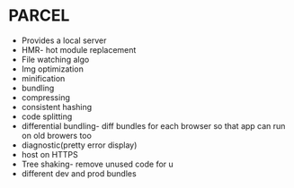 # PARCEL
- Provides a local server
- HMR- hot module replacement
- File watching algo
- Img optimization
- minification
- bundling
- compressing
- consistent hashing
- code splitting
- differential bundling- diff bundles for each browser so that app can run on old browers too
- diagnostic(pretty error display)
- host on HTTPS
- Tree shaking- remove unused code for u 
- different dev and prod bundles 
